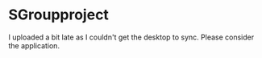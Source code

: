 # SGroupproject
I uploaded a bit late as I couldn't get the desktop to sync. Please consider the application.
